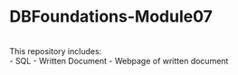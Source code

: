 # DBFoundations-Module07
<br>
This repository includes: <br>
- SQL
- Written Document
- Webpage of written document
